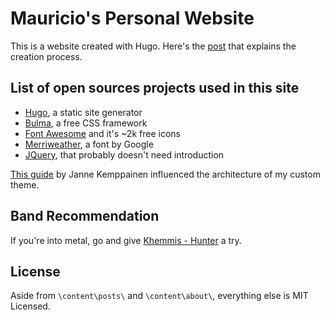 # Mauricio's Personal Website

This is a website created with Hugo. Here's the [post](https://maurcz.github.io/posts/001-building-a-blog-in-2020/) that explains the creation process.

## List of open sources projects used in this site

- [Hugo](https://gohugo.io/), a static site generator
- [Bulma](https://bulma.io/), a free CSS framework
- [Font Awesome](https://fontawesome.com/icons?d=gallery&m=free) and it's ~2k free icons
- [Merriweather](https://fonts.google.com/specimen/Merriweather), a font by Google
- [JQuery](https://jquery.com/), that probably doesn't need introduction

[This guide](https://www.pakstech.com/blog/create-hugo-theme/) by Janne Kemppainen influenced the architecture of my custom theme.

## Band Recommendation

If you're into metal, go and give [Khemmis - Hunter](https://open.spotify.com/album/3u16EqmIewkFrJLvGQFVmL?si=z08XXF5CSgmR4ZTBEsQAdw) a try. 

## License

Aside from `\content\posts\` and `\content\about\`, everything else is MIT Licensed. 
